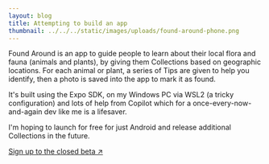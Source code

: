 ```yaml
---
layout: blog
title: Attempting to build an app
thumbnail: ../../../static/images/uploads/found-around-phone.png
---
```

Found Around is an app to guide people to learn about their local flora and fauna (animals and plants), by giving them Collections based on geographic locations. For each animal or plant, a series of Tips are given to help you identify, then a photo is saved into the app to mark it as found.

It's built using the Expo SDK, on my Windows PC via WSL2 (a tricky configuration) and lots of help from Copilot which for a once-every-now-and-again dev like me is a lifesaver. 

I'm hoping to launch for free for just Android and release additional Collections in the future.

[Sign up to the closed beta ↗](https://foundaround.app/)